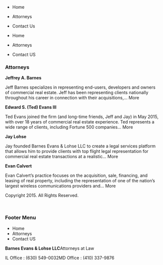  * Home
  * Attorneys
  * Contact Us

  * Home
  * Attorneys
  * Contact US

### Attorneys

**Jeffrey A. Barnes**

Jeff Barnes specializes in representing end-users, developers and owners of
commercial real estate. Jeff has been representing clients nationally
throughout his career in connection with their acquisitions,... More

**Edward S. (Ted) Evans III**

Ted Evans joined the firm (and long-time friends, Jeff and Jay) in May 2015,
with over 18 years of commercial real estate experience. Ted represents a wide
range of clients, including Fortune 500 companies... More

**Jay Lohse**

Jay founded Barnes Evans & Lohse LLC to create a legal services platform that
allows him to provide clients with top flight legal representation for
commercial real estate transactions at a realistic... More

**Evan Calvert**

Evan Calvert’s practice focuses on the acquisition, sale, financing, and
leasing of real property, including the representation of one of the nation’s
largest wireless communications providers and... More

Copyright 2015. All Rights Reserved.

﻿

### Footer Menu

  * Home
  * Attorneys
  * Contact US

**Barnes Evans & Lohse LLC**Attorneys at Law  

IL Office : (630) 549-0032MD Office : (410) 337-9876

